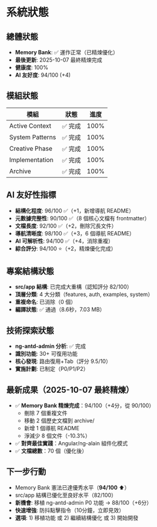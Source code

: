 # 系統狀態

## 總體狀態
- **Memory Bank**: ✅ 運作正常（已精煉優化）
- **最後更新**: 2025-10-07 最終精煉完成
- **健康度**: 100%
- **AI 友好度**: 94/100 (+4)

## 模組狀態
| 模組 | 狀態 | 進度 |
|------|------|------|
| Active Context | ✅ 完成 | 100% |
| System Patterns | ✅ 完成 | 100% |
| Creative Phase | ✅ 完成 | 100% |
| Implementation | ✅ 完成 | 100% |
| Archive | ✅ 完成 | 100% |

## AI 友好性指標
- **結構化程度**: 96/100 ✅（+1，新增導航 README）
- **元數據完整性**: 90/100 ✅（8 個核心文檔有 frontmatter）
- **文檔長度**: 92/100 ✅（+2，刪除冗長文件）
- **導航清晰度**: 98/100 ✅（+3，6 個導航 README）
- **AI 可解析性**: 94/100 ✅（+4，消除重複）
- **綜合評分**: 94/100 ⭐（+2，精煉優化完成）

## 專案結構狀態
- **src/app 結構**: 已完成大重構（認知評分 82/100）
- **頂層分類**: 4 大分類（features, auth, examples, system）
- **重複命名**: 已消除（0 個）
- **編譯狀態**: ✅ 通過（8.6秒，7.03 MB）

## 技術探索狀態
- **ng-antd-admin 分析**: ✅ 完成
- **識別功能**: 30+ 可復用功能
- **核心發現**: 路由復用+Tab（評分 9.5/10）
- **實施計劃**: 已制定（P0/P1/P2）

## 最新成果（2025-10-07 最終精煉）
- ✅ **Memory Bank 精煉完成**：94/100（+4分，從 90/100）
  - 刪除 7 個重複文件
  - 移動 2 個歷史文檔到 archive/
  - 新增 1 個導航 README
  - 淨減少 8 個文件（-10.3%）
- ✅ **對齊最佳實踐**：Angular/ng-alain 組件化模式
- ✅ **文檔總數**：70 個（優化後）

## 下一步行動
- Memory Bank 憲法已達優秀水平（**94/100** ⬆️）
- src/app 結構已優化至良好水平（82/100）
- **新機會**: 移植 ng-antd-admin P0 功能 → 88/100（+6分）
- **快速增強**: 防抖點擊指令（10分鐘，立即見效）
- **選項**: 1) 移植功能 或 2) 繼續結構優化 或 3) 開始開發
